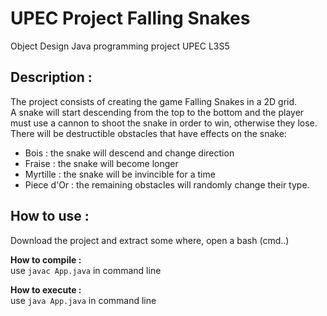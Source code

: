 # UPEC Project Falling Snakes

Object Design Java programming project UPEC L3S5

## Description :</br>
The project consists of creating the game Falling Snakes in a 2D grid. <br>
A snake will start descending from the top to the bottom and the player must use a cannon to shoot the snake in order to win, otherwise they lose. <br>
There will be destructible obstacles that have effects on the snake: <br>
- Bois : the snake will descend and change direction
- Fraise : the snake will become longer
- Myrtille : the snake will be invincible for a time
- Piece d'Or : the remaining obstacles will randomly change their type.


## How to use :
Download the project and extract some where, open a bash (cmd..)

**How to compile :** <br>
use `javac App.java` in command line

**How to execute :** <br>
use `java App.java` in command line
